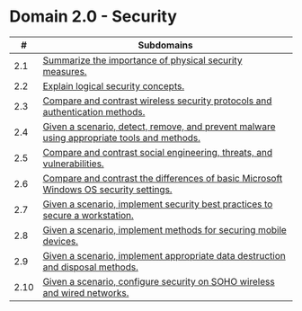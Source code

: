 # Domain 2.0 - Security

| #    | Subdomains                                                                                                                                                                |
| ---- | ------------------------------------------------------------------------------------------------------------------------------------------------------------------------- |
| 2.1  | [Summarize the importance of physical security measures.](https://github.com/SherryPham/a-plus-notes/tree/main/Core_2-Domain_2#readme)                                    |
| 2.2  | [Explain logical security concepts.](https://github.com/SherryPham/a-plus-notes/tree/main/Core_2-Domain_2#readme)                                                         |
| 2.3  | [Compare and contrast wireless security protocols and authentication methods.](https://github.com/SherryPham/a-plus-notes/tree/main/Core_2-Domain_2#readme)               |
| 2.4  | [Given a scenario, detect, remove, and prevent malware using appropriate tools and methods.](https://github.com/SherryPham/a-plus-notes/tree/main/Core_2-Domain_2#readme) |
| 2.5  | [Compare and contrast social engineering, threats, and vulnerabilities.](https://github.com/SherryPham/a-plus-notes/tree/main/Core_2-Domain_2#readme)                     |
| 2.6  | [Compare and contrast the differences of basic Microsoft Windows OS security settings.](https://github.com/SherryPham/a-plus-notes/tree/main/Core_2-Domain_2#readme)      |
| 2.7  | [Given a scenario, implement security best practices to secure a workstation.](https://github.com/SherryPham/a-plus-notes/tree/main/Core_2-Domain_2#readme)               |
| 2.8  | [Given a scenario, implement methods for securing mobile devices.](https://github.com/SherryPham/a-plus-notes/tree/main/Core_2-Domain_2#readme)                           |
| 2.9  | [Given a scenario, implement appropriate data destruction and disposal methods.](https://github.com/SherryPham/a-plus-notes/tree/main/Core_2-Domain_2#readme)             |
| 2.10 | [Given a scenario, configure security on SOHO wireless and wired networks.](https://github.com/SherryPham/a-plus-notes/tree/main/Core_2-Domain_2#readme)                  |
